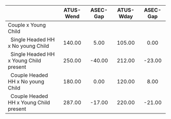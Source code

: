 
|                      |    ATUS-Wend |     ASEC-Gap |    ATUS-Wday |     ASEC-Gap |
| -------------------- | :----------: | :----------: | :----------: | :----------: |
| Couple x Young Child |              |              |              |              |
| &nbsp;&nbsp;Single Headed HH x No young Child |       140.00 |         5.00 |       105.00 |         0.00 |
| &nbsp;&nbsp;Single Headed HH x Young Child present |       250.00 |       -40.00 |       212.00 |       -23.00 |
| &nbsp;&nbsp;Couple Headed HH x No young Child |       180.00 |         0.00 |       120.00 |         8.00 |
| &nbsp;&nbsp;Couple Headed HH x Young Child present |       287.00 |       -17.00 |       220.00 |       -21.00 |


